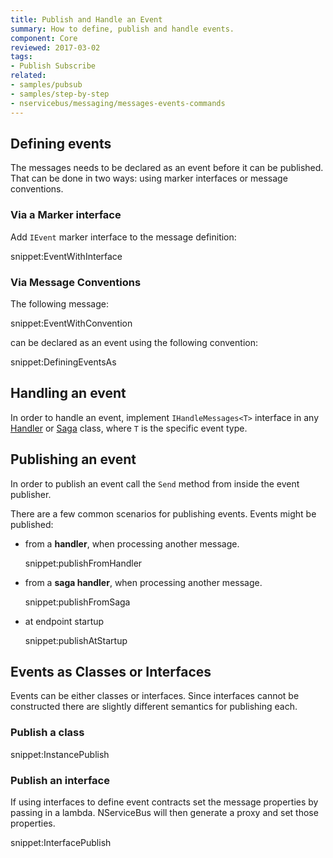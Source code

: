 ```yaml
---
title: Publish and Handle an Event
summary: How to define, publish and handle events.
component: Core
reviewed: 2017-03-02
tags:
- Publish Subscribe
related:
- samples/pubsub
- samples/step-by-step
- nservicebus/messaging/messages-events-commands
---
```



## Defining events

The messages needs to be declared as an event before it can be published. That can be done in two ways: using marker interfaces or message conventions.


### Via a Marker interface

Add `IEvent` marker interface to the message definition:

snippet:EventWithInterface


### Via Message Conventions

The following message:

snippet:EventWithConvention

can be declared as an event using the following convention:

snippet:DefiningEventsAs


## Handling an event

In order to handle an event, implement `IHandleMessages<T>` interface in any [Handler](/nservicebus/handlers) or [Saga](/nservicebus/sagas) class, where `T` is the specific event type.


## Publishing an event

In order to publish an event call the `Send` method from inside the event publisher. 

There are a few common scenarios for publishing events. Events might be published:

- from a **handler**, when processing another message.

   snippet:publishFromHandler

- from a **saga handler**, when processing another message.

   snippet:publishFromSaga

- at endpoint startup

   snippet:publishAtStartup


## Events as Classes or Interfaces

Events can be either classes or interfaces.  Since interfaces cannot be constructed there are slightly different semantics for publishing each.


### Publish a class

snippet:InstancePublish


### Publish an interface

If using interfaces to define event contracts set the message properties by passing in a lambda. NServiceBus will then generate a proxy and set those properties.

snippet:InterfacePublish
